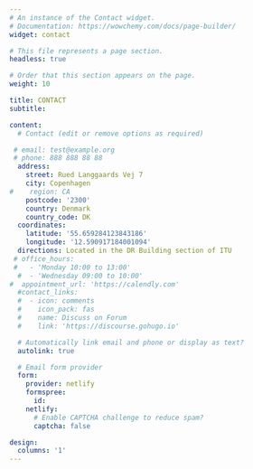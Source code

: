 ```yaml
---
# An instance of the Contact widget.
# Documentation: https://wowchemy.com/docs/page-builder/
widget: contact

# This file represents a page section.
headless: true

# Order that this section appears on the page.
weight: 10

title: CONTACT
subtitle:

content:
  # Contact (edit or remove options as required)

 # email: test@example.org
 # phone: 888 888 88 88
  address:
    street: Rued Langgaards Vej 7
    city: Copenhagen
#    region: CA
    postcode: '2300'
    country: Denmark
    country_code: DK
  coordinates:
    latitude: '55.659284123843186'
    longitude: '12.590917184001094'
  directions: Located in the DR Building section of ITU
 # office_hours:
 #   - 'Monday 10:00 to 13:00'
  #  - 'Wednesday 09:00 to 10:00'
#  appointment_url: 'https://calendly.com'
  #contact_links:
  #  - icon: comments
  #    icon_pack: fas
  #    name: Discuss on Forum
  #    link: 'https://discourse.gohugo.io'

  # Automatically link email and phone or display as text?
  autolink: true

  # Email form provider
  form:
    provider: netlify
    formspree:
      id:
    netlify:
      # Enable CAPTCHA challenge to reduce spam?
      captcha: false

design:
  columns: '1'
---
```

